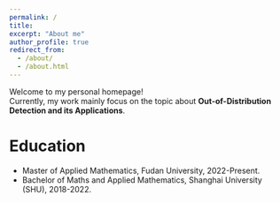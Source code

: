 ```yaml
---
permalink: /
title:
excerpt: "About me"
author_profile: true
redirect_from: 
  - /about/
  - /about.html
---
```


Welcome to my personal homepage! \
Currently, my work mainly focus on the topic about **Out-of-Distribution Detection and its Applications**.



# Education
- Master of Applied Mathematics, Fudan University, 2022-Present.
- Bachelor of Maths and Applied Mathematics, Shanghai University (SHU), 2018-2022.
